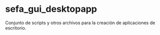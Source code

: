 # sefa_gui_desktopapp
Conjunto de scripts y otros archivos para la creación de aplicaciones de escritorio.
